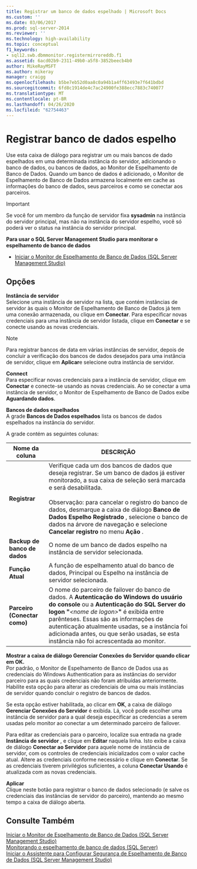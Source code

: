 ```yaml
---
title: Registrar um banco de dados espelhado | Microsoft Docs
ms.custom: ''
ms.date: 03/06/2017
ms.prod: sql-server-2014
ms.reviewer: ''
ms.technology: high-availability
ms.topic: conceptual
f1_keywords:
- sql12.swb.dbmmonitor.registermirroreddb.f1
ms.assetid: 6acd02b9-2311-49b0-a5f8-3852beecb4b0
author: MikeRayMSFT
ms.author: mikeray
manager: craigg
ms.openlocfilehash: b5be7eb52d0aa8c0a94b1a4ff63493e7f641bdbd
ms.sourcegitcommit: 6fd8c1914de4c7ac24900fe388ecc7883c740077
ms.translationtype: MT
ms.contentlocale: pt-BR
ms.lasthandoff: 04/26/2020
ms.locfileid: "62754463"
---
```

# <a name="register-mirrored-database"></a>Registrar banco de dados espelho
  Use esta caixa de diálogo para registrar um ou mais bancos de dado espelhados em uma determinada instância do servidor, adicionando o banco de dados, ou bancos de dados, ao Monitor de Espelhamento de Banco de Dados. Quando um banco de dados é adicionado, o Monitor de Espelhamento de Banco de Dados armazena localmente em cache as informações do banco de dados, seus parceiros e como se conectar aos parceiros.  
  
> [!IMPORTANT]  
>  Se você for um membro da função de servidor fixa **sysadmin** na instância do servidor principal, mas não na instância do servidor espelho, você só poderá ver o status na instância do servidor principal.  
  
 **Para usar o SQL Server Management Studio para monitorar o espelhamento de banco de dados**  
  
-   [Iniciar o Monitor de Espelhamento de Banco de Dados &#40;SQL Server Management Studio&#41;](../database-mirroring/start-database-mirroring-monitor-sql-server-management-studio.md)  
  
## <a name="options"></a>Opções  
 **Instância de servidor**  
 Selecione uma instância de servidor na lista, que contém instâncias de servidor às quais o Monitor de Espelhamento de Banco de Dados já tem uma conexão armazenada, ou clique em **Conectar**. Para especificar novas credenciais para uma instância de servidor listada, clique em **Conectar** e se conecte usando as novas credenciais.  
  
> [!NOTE]  
>  Para registrar bancos de data em várias instâncias de servidor, depois de concluir a verificação dos bancos de dados desejados para uma instância de servidor, clique em **Aplicar**e selecione outra instância de servidor.  
  
 **Connect**  
 Para especificar novas credenciais para a instância de servidor, clique em **Conectar** e conecte-se usando as novas credenciais. Ao se conectar a uma instância de servidor, o Monitor de Espelhamento de Banco de Dados exibe **Aguardando dados**.  
  
 **Bancos de dados espelhados**  
 A grade **Bancos de Dados espelhados** lista os bancos de dados espelhados na instância do servidor.  
  
 A grade contém as seguintes colunas:  
  
|Nome da coluna|DESCRIÇÃO|  
|-----------------|-----------------|  
|**Registrar**|Verifique cada um dos bancos de dados que deseja registrar. Se um banco de dados já estiver monitorado, a sua caixa de seleção será marcada e será desabilitada.<br /><br /> Observação: para cancelar o registro do banco de dados, desmarque a caixa de diálogo **Banco de Dados Espelho Registrado** , selecione o banco de dados na árvore de navegação e selecione **Cancelar registro** no menu **Ação** .|  
|**Backup de banco de dados**|O nome de um banco de dados espelho na instância de servidor selecionada.|  
|**Função Atual**|A função de espelhamento atual do banco de dados, Principal ou Espelho na instância de servidor selecionada.|  
|**Parceiro (Conectar como)**|O nome do parceiro de failover do banco de dados. A **Autenticação do Windows do usuário do console** ou a **Autenticação do SQL Server do logon "***\<nome de logon>***"** é exibida entre parênteses. Essas são as informações de autenticação atualmente usadas, se a instância foi adicionada antes, ou que serão usadas, se esta instância não foi acrescentada ao monitor.|  
  
 **Mostrar a caixa de diálogo Gerenciar Conexões do Servidor quando clicar em OK.**  
 Por padrão, o Monitor de Espelhamento de Banco de Dados usa as credenciais do Windows Authentication para as instâncias do servidor parceiro para as quais credenciais não foram atribuídas anteriormente. Habilite esta opção para alterar as credenciais de uma ou mais instâncias de servidor quando concluir o registro de bancos de dados.  
  
 Se esta opção estiver habilitada, ao clicar em **OK**, a caixa de diálogo **Gerenciar Conexões do Servidor** é exibida. Lá, você pode escolher uma instância de servidor para a qual deseja especificar as credencias a serem usadas pelo monitor ao conectar a um determinado parceiro de failover.  
  
 Para editar as credenciais para o parceiro, localize sua entrada na grade **Instância de servidor** , e clique em **Editar** naquela linha. Isto exibe a caixa de diálogo **Conectar ao Servidor** para aquele nome de instância de servidor, com os controles de credenciais inicializados com o valor cache atual. Altere as credenciais conforme necessário e clique em **Conectar**. Se as credenciais tiverem privilégios suficientes, a coluna **Conectar Usando** é atualizada com as novas credenciais.  
  
 **Aplicar**  
 Clique neste botão para registrar o banco de dados selecionado (e salve os credenciais das instâncias de servidor do parceiro), mantendo ao mesmo tempo a caixa de diálogo aberta.  
  
## <a name="see-also"></a>Consulte Também  
 [Iniciar o Monitor de Espelhamento de Banco de Dados &#40;SQL Server Management Studio&#41;](../database-mirroring/start-database-mirroring-monitor-sql-server-management-studio.md)   
 [Monitorando o espelhamento de banco de dados &#40;SQL Server&#41;](database-mirroring-sql-server.md)   
 [Iniciar o Assistente para Configurar Segurança de Espelhamento de Banco de Dados &#40;SQL Server Management Studio&#41;](start-the-configuring-database-mirroring-security-wizard.md)  
  
  
